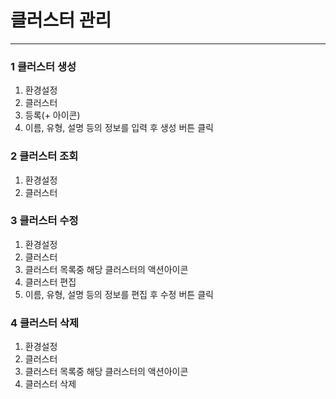 # 클러스터 관리

---

### 1 클러스터 생성

1. 환경설정
2. 클러스터
3. 등록\(+ 아이콘\)
4. 이름, 유형, 설명 등의 정보를 입력 후 생성 버튼 클릭

### 2 클러스터 조회

1. 환경설정
2. 클러스터

### 3 클러스터 수정

1. 환경설정
2. 클러스터
3. 클러스터 목록중 해당 클러스터의 액션아이콘
4. 클러스터 편집
5. 이름, 유형, 설명 등의 정보를 편집 후 수정 버튼 클릭

### 4 클러스터 삭제

1. 환경설정
2. 클러스터
3. 클러스터 목록중 해당 클러스터의 액션아이콘
4. 클러스터 삭제



